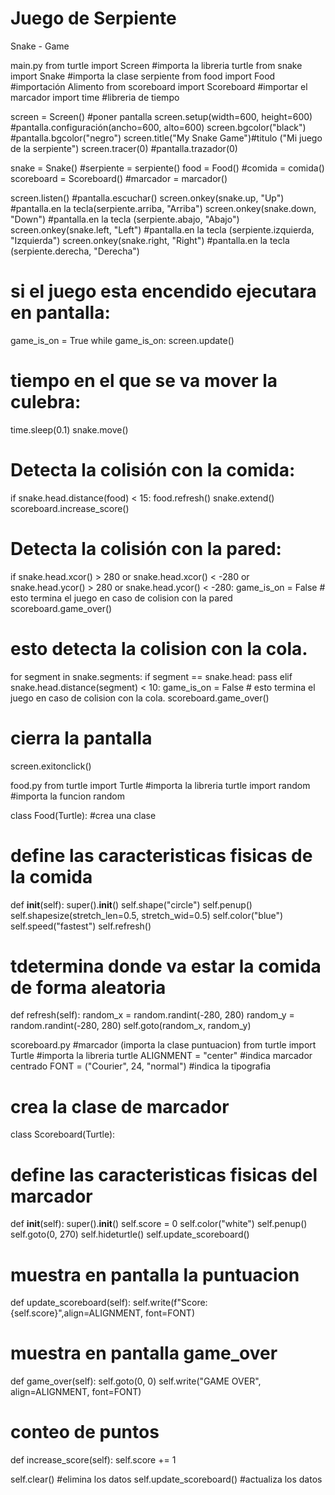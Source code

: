 # Juego de Serpiente
Snake - Game 

main.py 
from turtle import Screen  #importa la libreria turtle
from snake import Snake #importa la clase serpiente
from food import Food #importación Alimento
from scoreboard import Scoreboard  #importar el marcador
import time #libreria de tiempo 

screen = Screen() #poner pantalla
screen.setup(width=600, height=600) #pantalla.configuración(ancho=600, alto=600)
screen.bgcolor("black") #pantalla.bgcolor("negro")
screen.title("My Snake Game")#titulo ("Mi juego de la serpiente")
screen.tracer(0) #pantalla.trazador(0)

snake = Snake() #serpiente = serpiente()
food = Food() #comida = comida()
scoreboard = Scoreboard() #marcador = marcador()

screen.listen() #pantalla.escuchar()
screen.onkey(snake.up, "Up") #pantalla.en la tecla(serpiente.arriba, "Arriba")
screen.onkey(snake.down, "Down") #pantalla.en la tecla (serpiente.abajo, "Abajo")
screen.onkey(snake.left, "Left") #pantalla.en la tecla (serpiente.izquierda, "Izquierda")
screen.onkey(snake.right, "Right") #pantalla.en la tecla (serpiente.derecha, "Derecha")

# si el juego esta encendido ejecutara en pantalla: 
game_is_on = True
while game_is_on:
screen.update()

# tiempo en el que se va mover la culebra:
time.sleep(0.1)
snake.move()

# Detecta la colisión con la comida:
if snake.head.distance(food) < 15:
food.refresh()
snake.extend()
scoreboard.increase_score()

# Detecta la colisión con la pared:
if snake.head.xcor() > 280 or
snake.head.xcor() < -280 or snake.head.ycor() > 280 or snake.head.ycor() < -280:
game_is_on = False # esto termina el juego en caso de colision con la pared
scoreboard.game_over()

# esto detecta la colision con la cola.
for segment in snake.segments:
if segment == snake.head:
pass
elif snake.head.distance(segment) < 10:
game_is_on = False  # esto termina el juego en caso de colision con la cola.
scoreboard.game_over()
# cierra la pantalla
screen.exitonclick()

food.py
from turtle import Turtle #importa la libreria turtle
import random #importa la funcion random

class Food(Turtle): #crea una clase 

# define las caracteristicas fisicas de la comida
def __init__(self):
super().__init__()
self.shape("circle")
self.penup()
self.shapesize(stretch_len=0.5,
stretch_wid=0.5)
self.color("blue")
self.speed("fastest")
self.refresh()
# tdetermina donde va estar la comida de forma aleatoria 
def refresh(self):
random_x = random.randint(-280, 280)
random_y = random.randint(-280, 280)
self.goto(random_x, random_y)

scoreboard.py #marcador (importa la clase puntuacion)
from turtle import Turtle #importa la libreria turtle
ALIGNMENT = "center" #indica marcador centrado
FONT = ("Courier", 24, "normal") #indica la tipografia

# crea la clase de marcador
class Scoreboard(Turtle): 
# define las caracteristicas fisicas del marcador
def __init__(self):
super().__init__()
self.score = 0
self.color("white")
self.penup()
self.goto(0, 270)
self.hideturtle()
self.update_scoreboard()
# muestra en pantalla la puntuacion
def update_scoreboard(self):
self.write(f"Score: {self.score}",align=ALIGNMENT, font=FONT)
# muestra en pantalla game_over
def game_over(self):
self.goto(0, 0)
self.write("GAME OVER",
align=ALIGNMENT, font=FONT)
# conteo de puntos
def increase_score(self):
self.score += 1

self.clear() #elimina los datos
self.update_scoreboard() #actualiza los datos

